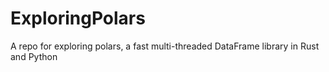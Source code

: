 # ExploringPolars
A repo for exploring polars, a fast multi-threaded DataFrame library in Rust and Python
